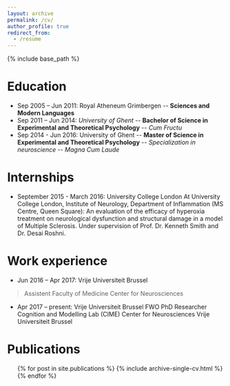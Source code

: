 ```yaml
---
layout: archive
permalink: /cv/
author_profile: true
redirect_from:
  - /resume
---
```


{% include base_path %}

Education
======
*   Sep 2005 – Jun 2011: Royal Atheneum Grimbergen
--  **Sciences and Modern Languages**
*   Sep 2011 – Jun 2014: *University of Ghent*
--  **Bachelor of Science in Experimental and Theoretical Psychology**
--  *Cum Fructu*
*   Sep 2014 - Jun 2016: University of Ghent
--  **Master of Science in Experimental and Theoretical Psychology**
--  *Specialization in neuroscience*
--  *Magna Cum Laude*
  

Internships
======
* September 2015 - March 2016: University College London
  At University College London, Institute of Neurology, Department of Inflammation (MS Centre, Queen Square): An evaluation of   the efficacy of hyperoxia treatment on neurological dysfunction and structural damage in a model of Multiple Sclerosis.       Under supervision of Prof. Dr. Kenneth Smith and Dr. Desai Roshni.


Work experience
======
* Jun 2016 – Apr 2017: Vrije Universiteit Brussel
>  Assistent
>  Faculty of Medicine
>  Center for Neurosciences
* Apr 2017 – present: Vrije Universiteit Brussel
  FWO PhD Researcher
  Cognition and Modelling Lab (CIME) Center for Neurosciences
  Vrije Universiteit Brussel
  

Publications
======
  <ul>{% for post in site.publications %}
    {% include archive-single-cv.html %}
  {% endfor %}</ul>
  
